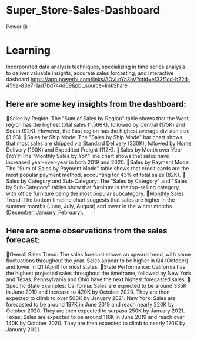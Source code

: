 # Super_Store-Sales-Dashboard
Power Bi
# Learning
Incorporated data analysis techniques, specializing in time series analysis, to deliver valuable insights, accurate sales forcasting, and interactive dasboard
https://app.powerbi.com/links/AOvLnYa3hV?ctid=ef33f1cd-b72d-459a-83e7-1ad7bd744d69&pbi_source=linkShare

## Here are some key insights from the dashboard:
🧬Sales by Region: The "Sum of Sales by Region" table shows that the West region has the highest total sales (1,566K), followed by Central (175K) and South (92K). However, the East region has the highest average division size (3.93).
🧬Sales by Ship Mode: The "Sales by Ship Mode" bar chart shows that most sales are shipped via Standard Delivery (330K), followed by Home Delivery (190K) and Expedited Freight (112K).
🧬Sales by Month over Year (YoY): The "Monthly Sales by YoY" line chart shows that sales have increased year-over-year in both 2019 and 2020.
🧬Sales by Payment Mode: The "Sum of Sales by Payment Mode" table shows that credit cards are the most popular payment method, accounting for 43% of total sales (82K).
🧬Sales by Category and Sub-Category: The "Sales by Category" and "Sales by Sub-Category" tables show that furniture is the top-selling category, with office furniture being the most popular subcategory.
🧬Monthly Sales Trend: The bottom timeline chart suggests that sales are higher in the summer months (June, July, August) and lower in the winter months (December, January, February).

## Here are some observations from the sales forecast:
🔋Overall Sales Trend: The sales forecast shows an upward trend, with some fluctuations throughout the year. Sales appear to be higher in Q4 (October) and lower in Q1 (April) for most states.
🔋State Performance: California has the highest projected sales throughout the timeframe, followed by New York and Texas. Pennsylvania and Ohio have the next highest forecasted sales.
🔋Specific State Examples: 
California: Sales are expected to be around 335K in June 2019 and increase to 420K by October 2020. They are then expected to climb to over 500K by January 2021.
New York: Sales are forecasted to be around 187K in June 2019 and reach nearly 220K by October 2020. They are then expected to surpass 250K by January 2021.
Texas: Sales are expected to be around 116K in June 2019 and reach over 140K by October 2020. They are then expected to climb to nearly 170K by January 2021.
